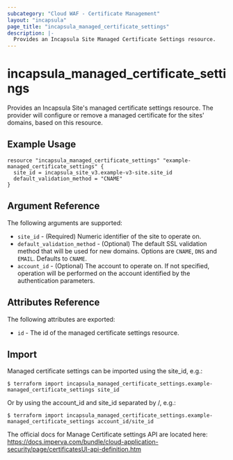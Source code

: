```yaml
---
subcategory: "Cloud WAF - Certificate Management"
layout: "incapsula"
page_title: "incapsula_managed_certificate_settings"
description: |- 
  Provides an Incapsula Site Managed Certificate Settings resource.
---
```


# incapsula_managed_certificate_settings

Provides an Incapsula Site's managed certificate settings resource.
The provider will configure or remove a managed certificate for the sites' domains, based on this resource.

## Example Usage

```hcl
resource "incapsula_managed_certificate_settings" "example-managed_certificate_settings" {
  site_id = incapsula_site_v3.example-v3-site.site_id
  default_validation_method = "CNAME"
}
```

## Argument Reference

The following arguments are supported:

* `site_id` - (Required) Numeric identifier of the site to operate on.
* `default_validation_method` - (Optional) The default SSL validation method that will be used for new domains. Options are `CNAME`, `DNS` and `EMAIL`. Defaults to `CNAME`.
* `account_id` - (Optional) The account to operate on. If not specified, operation will be performed on the account identified by the authentication parameters.

## Attributes Reference

The following attributes are exported:

* `id` - The id of the managed certificate settings resource.

## Import

Managed certificate settings can be imported using the site_id, e.g.:

```
$ terraform import incapsula_managed_certificate_settings.example-managed_certificate_settings site_id
```

Or by using the account_id and site_id separated by /, e.g.:

```
$ terraform import incapsula_managed_certificate_settings.example-managed_certificate_settings account_id/site_id
```

The official docs for Manage Certificate settings API are located here: https://docs.imperva.com/bundle/cloud-application-security/page/certificatesUI-api-definition.htm


